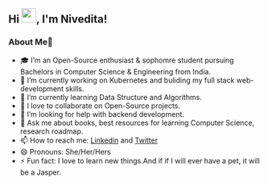 ## Hi <img src="https://github.com/TheDudeThatCode/TheDudeThatCode/blob/master/Assets/Hi.gif" width="29px">, I'm Nivedita!


### About Me🚀

- 🎓 I’m an Open-Source enthusiast & sophomre student pursuing Bachelors in Computer Science & Engineering from India.
- 🔭 I’m currently working on Kubernetes and buliding my full stack web-development skills.
- 🌱 I’m currently learning Data Structure and Algorithms.
- 👯 I love to collaborate on Open-Source projects.
- 🤔 I’m looking for help with backend development.
- 💬 Ask me about books, best resources for learning Computer Science, research roadmap.
- 📫 How to reach me: [Linkedin](https://www.linkedin.com/in/nivedita-prasad-706719194/) and [Twitter](https://twitter.com/NiveditaPrasa15)
- 😄 Pronouns: She/Her/Hers
- ⚡ Fun fact: I love to learn new things.And if if I will ever have a pet, it will be a Jasper.

